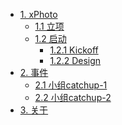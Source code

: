 * [1. xPhoto]()
   * [1.1 立项](xphoto/startup.md)
   * [1.2 启动]()
      * [1.2.1 Kickoff](xphoto/kickoff.md)
      * [1.2.2 Design](xphoto/design.md)
* [2. 事件]()
    * [2.1 小组catchup-1](catchup/1.team.md)
    * [2.2 小组catchup-2](catchup/2.kickoff.md)
* [3. 关于](xphoto/README.md)
